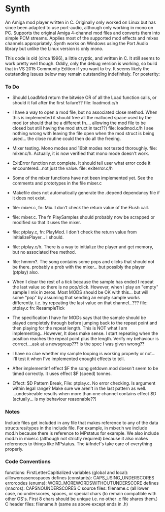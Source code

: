 # Synth

An Amiga mod player written in C. Originally only worked on Linux but has since been adapted to use port-audio, although only working in mono on PC. Supports the original Amiga 4-channel mod files and converts them into simple PCM streams. Applies most of the supported mod effects and mixes channels appropriately. Synth works on Windows using the Port Audio library but unlike the Linux version is only mono.

This code is old (circa 1996), a little cryptic, and written in C. It still seems to work pretty well though. Oddly, only the debug version is working, so build that in VS 2015 Community Edition if you want to try. It seems likely the outstanding issues below may remain outstanding indefinitely. For posterity:

### To Do

* Should LoadMod return the bitwise OR of all the Load function calls,
  or should it fail after the first failure??  file: loadmod.c/h

* I have a way to open a mod file, but no associated close method.
  When this is implemented it should free all the malloced space used
  by the mod (or should that be a different fn.... allowing the mod
  file to be closed but still having the mod struct in tact??)
  file: loadmod.c/h
  I see nothing wrong with leaving the file open when the mod struct
  is being used... the close routine could then do all the freeing.

* Mixer testing.  Mono modes and 16bit modes not tested thoroughly.
  file: mixer.c/h.  Actually, it is now verified that mono mode doesn't work.

* ExitError function not complete.  It should tell user what error
  code it encountered...not just the value.
  file: exiterror.c/h

* Some of the mixer functions have not been implemented yet.  See
  the comments and prototypes in the file mixer.c

* Makefile does not automatically generate the .depend dependancy
  file if it does not exist.

* file: mixer.c, fn: Mix.  I don't check the return value of the
  Flush call.

* file: mixer.c.  The fn PlaySamples should probably now be scrapped or
  modified so that it uses the mixer.

* file: ptplay.c, fn: PlayMod.  I don't check the return value from
  InitializePlayer... I should.

* file: ptplay.c/h.  There is a way to initialize the player and get
  memory, but no associated free method.

* file: hmmm?.  The song contains some pops and clicks that should not be
  there.  probably a prob with the mixer... but possibly the player (ptplay)
  also.

* When I clear the rest of a tick because the sample has ended I repeat
  the last value so there is no pop/click.  However, when I play an "empty"
  sample I mix in zeros.  Most MODS should be OK with this... but will
  some "pop" by assuming that sending an empty sample works differently.
  i.e. by repeating the last value on that channel...??? file: ptplay.c
  fn: ResampleTick

* The specification I have for MODs says that the sample should be played
  completely through before jumping back to the repeat point and then
  playing for the repeat length.  This is NOT what I am implementing...However,
  It does make sense.  I start repeating when the position reaches the 
  repeat point plus the length.  Verify my behaviour is correct....ask at
  a newsgroup??? is the spec I was given wrong??

* I have no clue whether my sample looping is working properly or not...
  I'll test it when I've implemented enought effects to tell.

* After implementinf effect $F the song getdown.mod doesn't seem to be 
  timed correctly.  It uses effect $F (speed) tonnes.

* Effect: $D Pattern Break, File: ptplay.c.  No error checking. Is argument
  within legal range?  Make sure we aren't in the last pattern as well.
  ...undesireable results when more than one 
  channel contains effect $D (actually... is my behaviour reasonable??)


### Notes

  Include files get included in any file that makes reference
  to any of the data structures/types in the include file.  For example,
  in mixer.h we include mod.h because there is reference to MPstatus for 
  example.  We also include mod.h in mixer.c (although not strictly required)
  because it also makes references to things like MPstatus.  The #ifndef's 
  take care of everything properly.

### Code Conventions

  functions: FirstLetterCapitialized
  variables (global and local):  alllowercasenospaces
  defines (constants): CAPS_USING_UNDERSCORES
  errorcodes (enums): WORD_MOREWORDSWITHOUTUNDERSCORE
  defines (macros): CAPSNOUNDERSCORES
  C source files: filename.c
    (all lower case, no underscores, spaces, or special chars (to remain compatible
    with other OS's.  First 8 chars should be unique i.e. no other .c file shares them.)
  C header files: filename.h (same as above except ends in .h)
